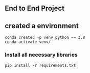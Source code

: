 ## End to End  Project

## created a environment
```
conda created -p venv python == 3.8
conda activate venv/
```

### Install all necessary libraries
```
pip install -r requirements.txt
```


